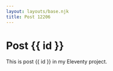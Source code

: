```yaml
---
layout: layouts/base.njk
title: Post 12206
---
```


# Post {{ id }}

This is post {{ id }} in my Eleventy project.
